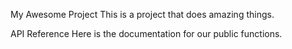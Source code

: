 My Awesome Project
This is a project that does amazing things.

API Reference
Here is the documentation for our public functions.

<!-- DOCS:START:calculatePrice -->

<!-- This section is auto-generated. Do not edit manually. -->

<!-- DOCS:END:calculatePrice -->

<!-- DOCS:START:getUserProfile -->

<!-- This section is auto-generated. Do not edit manually. -->

<!-- DOCS:END:getUserProfile -->